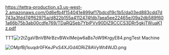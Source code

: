 https://tettra-production.s3.us-west-2.amazonaws.com/0d6efb4f154041e899af17bdcd19c1b5/da03ed883cdd7d743a3fdd74ff62975a/d822b155a4112474fdb7aea5ee22465e/09a2db589f601a66b75b3ab00cdfe769/TDaRQSeb7YbjPVv90DIZ9CCCS3DRr5gkjTWuaK1z.pdf

TTT![r2tZgaVBnVBNrBzvBWxIMeijw6aBs7oW9KrgyE84.png](https://tettra-production.s3.us-west-2.amazonaws.com/0d6efb4f154041e899af17bdcd19c1b5/da03ed883cdd7d743a3fdd74ff62975a/d822b155a4112474fdb7aea5ee22465e/09a2db589f601a66b75b3ab00cdfe769/r2tZgaVBnVBNrBzvBWxIMeijw6aBs7oW9KrgyE84.png)Test Machine

![OMpfBj1suqdr0FKeJPxS4XJGd4DRiZ8AVyWt4WJD.png](https://tettra-production.s3.us-west-2.amazonaws.com/0d6efb4f154041e899af17bdcd19c1b5/da03ed883cdd7d743a3fdd74ff62975a/d822b155a4112474fdb7aea5ee22465e/09a2db589f601a66b75b3ab00cdfe769/OMpfBj1suqdr0FKeJPxS4XJGd4DRiZ8AVyWt4WJD.png)
